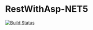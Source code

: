 # RestWithAsp-NET5

[![Build Status](https://travis-ci.com/lucasjds/APIRestNetCore.svg?branch=master)](https://travis-ci.com/lucasjds/APIRestNetCore)
